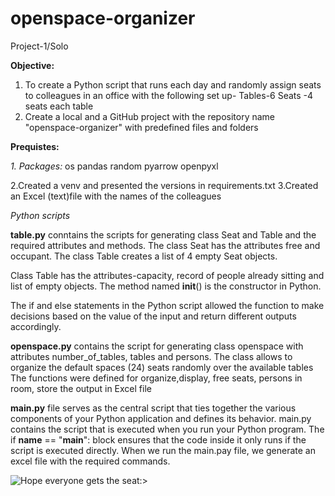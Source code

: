 # openspace-organizer
Project-1/Solo

**Objective:**
1. To create a Python script that runs each day and randomly assign seats to colleagues in an office with the following set up-
Tables-6
Seats -4 seats each table
2. Create a local and a GitHub project with the repository name "openspace-organizer" with predefined files and folders

**Prequistes:**

_1. Packages:_
os
pandas
random
pyarrow
openpyxl

2.Created a venv and presented the versions in requirements.txt
3.Created an Excel (text)file with the names of the colleagues

_Python scripts_

**table.py** conntains the scripts for generating class Seat and Table and the required attributes and methods.
The class Seat has the attributes free and occupant.
The class Table creates a list of 4 empty Seat objects.

Class Table has the attributes-capacity, record of people already sitting and list of empty objects.
The method named __init__() is the constructor in Python.


The if and else statements in the Python script allowed the function to make decisions based on the value of the input and return different outputs accordingly.


**openspace.py** contains the script for generating class openspace with attributes number_of_tables, tables and persons.
The class allows to organize the default spaces (24) seats randomly over the available tables
The functions were defined for organize,display, free seats, persons in room, store the output in Excel file

**main.py** file serves as the central script that ties together the various components of your Python application and defines its behavior. main.py contains the script that is executed when you run your Python program.
The if __name__ == "__main__": block ensures that the code inside it only runs if the script is executed directly.
When we run the main.pay file, we generate an excel file with the required commands.

![Hope everyone gets the seat:>](https://tenor.com/view/sigh-stressed-empty-seats-sam-healy-michael-harney-gif-14410238)
